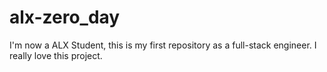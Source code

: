 # alx-zero_day
I'm now a ALX Student, this is my first repository as a full-stack engineer.
I really love this project.
